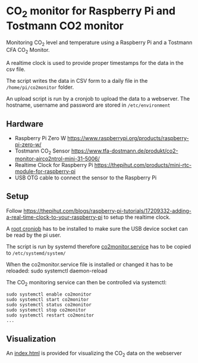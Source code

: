 # CO<sub>2</sub> monitor for Raspberry Pi and Tostmann CO2 monitor

Monitoring CO<sub>2</sub> level and temperature using a Raspberry Pi and a Tostmann CFA CO<sub>2</sub> Monitor.

A realtime clock is used to provide proper timestamps for the data in the csv file.

The script writes the data in CSV form to a daily file in the `/home/pi/co2monitor` folder.

An upload script is run by a cronjob to upload the data to a webserver. The hostname, username and password are stored in `/etc/environment`

## Hardware
* Raspberry Pi Zero W https://www.raspberrypi.org/products/raspberry-pi-zero-w/
* Tostmann CO<sub>2</sub> Sensor https://www.tfa-dostmann.de/produkt/co2-monitor-airco2ntrol-mini-31-5006/
* Realtime Clock for Raspberry Pi https://thepihut.com/products/mini-rtc-module-for-raspberry-pi
* USB OTG cable to connect the sensor to the Raspberry Pi

## Setup
Follow https://thepihut.com/blogs/raspberry-pi-tutorials/17209332-adding-a-real-time-clock-to-your-raspberry-pi to setup the realtime clock.

A [root cronjob](root_crontab) has to be installed to make sure the USB device socket can be read by the pi user.

The script is run by systemd therefore [co2monitor.service](co2monitor.service) has to be copied to `/etc/systemd/system/`

When the co2monitor.service file is installed or changed it has to be reloaded:
    sudo systemctl daemon-reload

The CO<sub>2</sub> monitoring service can then be controlled via systemctl:

    sudo systemctl enable co2monitor
    sudo systemctl start co2monitor
    sudo systemctl status co2monitor
    sudo systemctl stop co2monitor
    sudo systemctl restart co2monitor
    ...

## Visualization
An [index.html](index.html) is provided for visualizing the CO<sub>2</sub> data on the webserver
